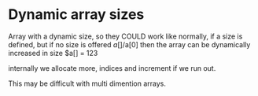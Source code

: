 # Dynamic array sizes

Array with a dynamic size, so they COULD work like normally, if a size is defined, but if no size is offered $a[]/$a[0] then the array can be dynamically increased in size $a[] = 123

internally we allocate more, indices and increment if we run out.

This may be difficult with multi dimention arrays.
